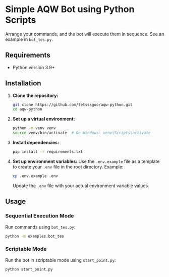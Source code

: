 # Simple AQW Bot using Python Scripts

Arrange your commands, and the bot will execute them in sequence. See an example in `bot_tes.py`.

## Requirements

- Python version 3.9+

## Installation

1. **Clone the repository:**

   ```bash
   git clone https://github.com/letsssgoo/aqw-python.git
   cd aqw-python
   ```

2. **Set up a virtual environment:**

   ```bash
   python -m venv venv
   source venv/bin/activate  # On Windows: venv\Scripts\activate
   ```

3. **Install dependencies:**

   ```bash
   pip install -r requirements.txt
   ```

4. **Set up environment variables:**
   Use the `.env.example` file as a template to create your `.env` file in the root directory. Example:
   ```bash
   cp .env.example .env
   ```
   Update the `.env` file with your actual environment variable values.

## Usage

### Sequential Execution Mode

Run commands using `bot_tes.py`:

```bash
python -m examples.bot_tes
```

### Scriptable Mode

Run the bot in scriptable mode using `start_point.py`:

```bash
python start_point.py
```
